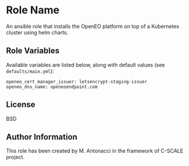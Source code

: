 Role Name
=========

An ansible role that installs the OpenEO platform on top of a Kubernetes cluster using helm charts.

Role Variables
--------------

Available variables are listed below, along with default values (see `defaults/main.yml`):

    openeo_cert_manager_issuer: letsencrypt-staging-issuer
    openeo_dns_name: openeoendpoint.com

License
-------

BSD

Author Information
------------------

This role has been created by M. Antonacci in the framework of C-SCALE project.
